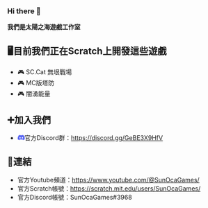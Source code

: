 ### Hi there 👋
**我們是太陽之海遊戲工作室**
 
## 🖥️目前我們正在Scratch上開發這些遊戲
- 🎮 SC.Cat 無垠戰場
- 🎮 MC版塔防
- 🎮 闇湧能量
## ➕加入我們
- <img src='img/discord.png' height='12px'>官方Discord群：https://discord.gg/GeBE3X9HfV
## 🔗連結
- 官方Youtube頻道：https://www.youtube.com/@SunOcaGames/
- 官方Scratch帳號：https://scratch.mit.edu/users/SunOcaGames/
- 官方Discord帳號：SunOcaGames#3968
